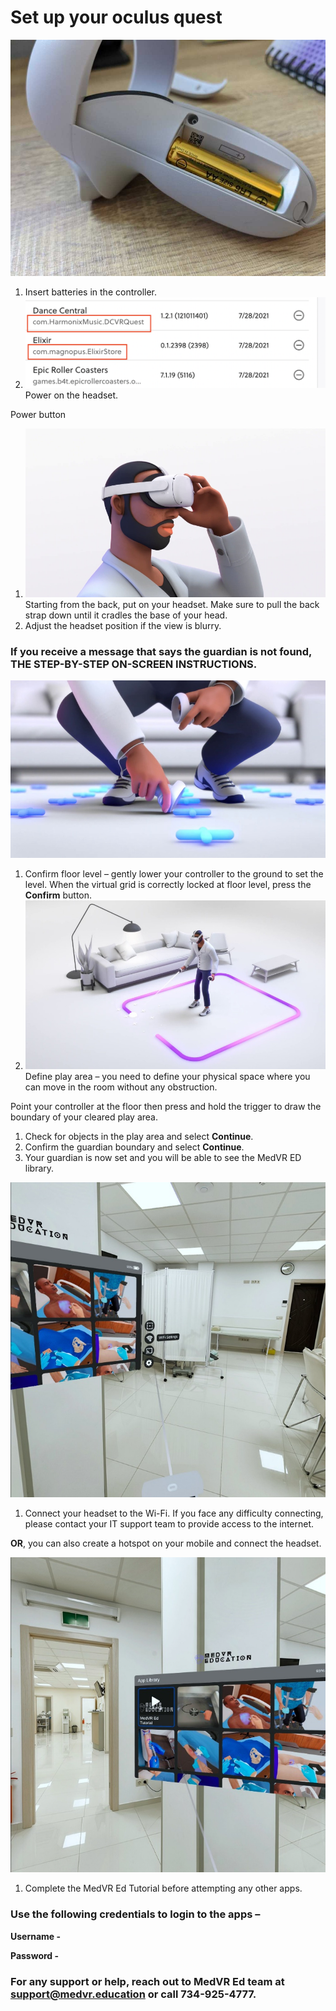 # Set up your oculus quest

![](<../.gitbook/assets/0 (1)>)

1. Insert batteries in the controller.
2. ![](<../.gitbook/assets/1 (4)>)Power on the headset.

Power button

1. ![](<../.gitbook/assets/2 (3)>)Starting from the back, put on your headset. Make sure to pull the back strap down until it cradles the base of your head.
2. Adjust the headset position if the view is blurry.

### If you receive a message that says the guardian is not found, THE STEP-BY-STEP ON-SCREEN INSTRUCTIONS.

![](../.gitbook/assets/3)

1. Confirm floor level – gently lower your controller to the ground to set the level. When the virtual grid is correctly locked at floor level, press the **Confirm** button.
2. ![](<../.gitbook/assets/4 (1)>)Define play area – you need to define your physical space where you can move in the room without any obstruction.

Point your controller at the floor then press and hold the trigger to draw the boundary of your cleared play area.

1. Check for objects in the play area and select **Continue**.
2. Confirm the guardian boundary and select **Continue**.
3. Your guardian is now set and you will be able to see the MedVR ED library.

![](../.gitbook/assets/5)

1. Connect your headset to the Wi-Fi. If you face any difficulty connecting, please contact your IT support team to provide access to the internet.

**OR**, you can also create a hotspot on your mobile and connect the headset.

![](../.gitbook/assets/6)

1. Complete the MedVR Ed Tutorial before attempting any other apps.

### **Use the following credentials to login to the apps –**

**Username -**

**Password -**

### For any support or help, reach out to MedVR Ed team at [support@medvr.education](mailto:support@medvr.education) or call 734-925-4777.
